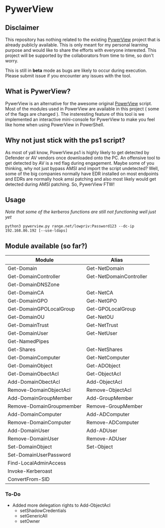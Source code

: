 # PywerView

## Disclaimer
This repository has nothing related to the existing [PywerView](https://github.com/the-useless-one/pywerview) project that is already publicly available. This is only meant for my personal learning purpose and would like to share the efforts with everyone interested. This project will be supported by the collaborators from time to time, so don't worry.

This is still in **beta** mode as bugs are likely to occur during execution. Please submit issue if you encounter any issues with the tool.

## What is PywerView?
PywerView is an alternative for the awesome original [PowerView](https://github.com/PowerShellMafia/PowerSploit/blob/master/Recon/PowerView.ps1) script. Most of the modules used in PowerView are available in this project ( some of the flags are changed ). The insteresting feature of this tool is we implemented an interactive mini-console for PywerView to make you feel like home when using PowerView in PowerShell.

## Why not just stick with the ps1 script?
As most of yall know, PowerView.ps1 is highly likely to get detected by Defender or AV vendors once downloaded onto the PC. An offensive tool to get detected by AV is a red flag during engagement. Maybe some of you thinking, why not just bypass AMSI and import the script undetected? Well, some of the big companies normally have EDR installed on most endpoints and EDRs are normally hook amsi patching and also most likely would get detected during AMSI patching. So, PywerView FTW!

## Usage
_Note that some of the kerberos functions are still not functioning well just yet_
```
python3 pywerview.py range.net/lowpriv:Password123 --dc-ip 192.168.86.192 [--use-ldaps]
```

## Module available (so far?)
| Module | Alias |
| ------ | ----- |
|Get-Domain|Get-NetDomain|
| Get-DomainController | Get-NetDomainController |
| Get-DomainDNSZone    |                         |
| Get-DomainCA         | Get-NetCA               |
|Get-DomainGPO|Get-NetGPO|
|Get-DomainGPOLocalGroup|Get-GPOLocalGroup|
|Get-DomainOU|Get-NetOU|
|Get-DomainTrust|Get-NetTrust|
|Get-DomainUser|Get-NetUser|
|Get-NamedPipes||
|Get-Shares|Get-NetShares|
|Get-DomainComputer|Get-NetComputer|
|Get-DomainObject|Get-ADObject|
|Get-DomainObectAcl|Get-ObjectAcl|
|Add-DomainObectAcl|Add-ObjectAcl|
|Remove-DomainObjectAcl|Remove-ObjectAcl|
|Add-DomainGroupMember|Add-GroupMember|
|Remove-DomainGroupmember|Remove-GroupMember|
|Add-DomainComputer|Add-ADComputer|
|Remove-DomainComputer|Remove-ADComputer|
|Add-DomainUser|Add-ADUser|
|Remove-DomainUser|Remove-ADUser|
|Set-DomainObject|Set-Object|
|Set-DomainUserPassword||
|Find-LocalAdminAccess||
|Invoke-Kerberoast||
|ConvertFrom-SID||

### To-Do
* Added more delegation rights to Add-ObjectAcl
  * setShadowCredentials
  * setGenericAll
  * setOwner

